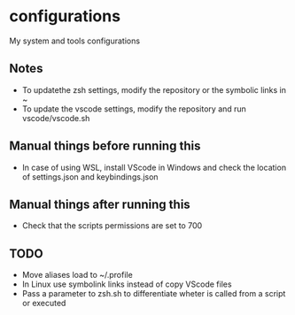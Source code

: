 # configurations
My system and tools configurations

## Notes
- To updatethe zsh settings, modify the repository or the symbolic links in ~
- To update the vscode settings, modify the repository and run vscode/vscode.sh

## Manual things before running this
- In case of using WSL, install VScode in Windows and check the location of settings.json and keybindings.json

## Manual things after running this
- Check that the scripts permissions are set to 700

## TODO
- Move aliases load to ~/.profile
- In Linux use symbolink links instead of copy VScode files
- Pass a parameter to zsh.sh to differentiate wheter is called from a script or executed